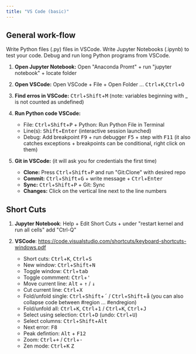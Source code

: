 ```yaml
---
title: "VS Code (basic)"
---
```


## General work-flow

Write Python files (.py) files in VSCode. Write Jupyter Notebooks (.ipynb) to test your code. Debug and run long Python programs from VSCode.

1. **Open Jupyter Notebook:** Open "Anaconda Promt" + run "jupyter notebook" + locate folder
2. **Open VSCode:** Open VSCode + File + Open Folder ... <kbd>Ctrl</kbd>+<kbd>K</kbd>,<kbd>Ctrl</kbd>+<kbd>O</kbd>
3. **Find erros in VSCode:** <kbd>Ctrl</kbd>+<kbd>Shift</kbd>+<kbd>M</kbd> (note: variables beginning with _ is not counted as undefined)
4. **Run Python code VSCode:** 
    * File: <kbd>Ctrl</kbd>+<kbd>Shift</kbd>+<kbd>P</kbd> + Python: Run Python File in Terminal 
    * Line(s): <kbd>Shift</kbd>+<kbd>Enter</kbd> (interactive session launched)
    * Debug: Add breakpoint <kbd>F9</kbd> + run debugger <kbd>F5</kbd> + step with <kbd>F11</kbd> (it also catches exceptions + breakpoints can be conditional, right click on them)
5. **Git in VSCode:** (it will ask you for credentials the first time)

    * **Clone:** Press <kbd>Ctrl</kbd>+<kbd>Shift</kbd>+<kbd>P</kbd> and run "Git:Clone" with desired repo
    * **Commit:** <kbd>Ctrl</kbd>+<kbd>Shift</kbd>+<kbd>G</kbd> + write message + <kbd>Ctrl</kbd>+<kbd>Enter</kbd>
    * **Sync:** <kbd>Ctrl</kbd>+<kbd>Shift</kbd>+<kbd>P</kbd> + Git: Sync
    * **Changes:** Click on the vertical line next to the line numbers

## Short Cuts

1. **Jupyter Notebook**: Help + Edit Short Cuts + under "restart kernel and run all cells" add "Ctrl-Q"
2. **VSCode**: <https://code.visualstudio.com/shortcuts/keyboard-shortcuts-windows.pdf>

    * Short cuts: <kbd>Ctrl</kbd>+<kbd>K</kbd>, <kbd>Ctrl</kbd>+<kbd>S</kbd>
    * New window: <kbd>Ctrl</kbd>+<kbd>Shift</kbd>+<kbd>N</kbd>
    * Toggle window: <kbd>Ctrl</kbd>+<kbd>tab</kbd>
    * Toggle commment: <kbd>Ctrl</kbd>+<kbd>'</kbd>    
    * Move current line: <kbd>Alt</kbd> + <kbd>&uparrow;</kbd> / <kbd>&downarrow;</kbd>
    * Cut current line: <kbd>Ctrl</kbd>+<kbd>X</kbd>
    * Fold/unfold single: <kbd>Ctrl</kbd>+<kbd>Shift</kbd>+<kbd>´</kbd>  / <kbd>Ctrl</kbd>+<kbd>Shift</kbd>+<kbd>å</kbd> (you can also collapse code between #region ... #endregion)  
    * Fold/unfold all: <kbd>Ctrl</kbd>+<kbd>K</kbd>, <kbd>Ctrl</kbd>+<kbd>1</kbd> / <kbd>Ctrl</kbd>+<kbd>K</kbd>, <kbd>Ctrl</kbd>+<kbd>J</kbd>
    * Select using selection: <kbd>Ctrl</kbd>+<kbd>D</kbd> (undo: <kbd>Ctrl</kbd>+<kbd>U</kbd>)
    * Select columns: <kbd>Ctrl</kbd>+<kbd>Shift</kbd>+<kbd>Alt</kbd>
    * Next error: <kbd>F8</kbd>
    * Peak defintion: <kbd>Alt</kbd> + <kbd>F12</kbd>
    * Zoom: <kbd>Ctrl</kbd>+<kbd>+</kbd> / <kbd>Ctrl</kbd>+<kbd>-</kbd>
    * Zen mode: <kbd>Ctrl</kbd>+<kbd>K</kbd> <kbd>Z</kbd>
    